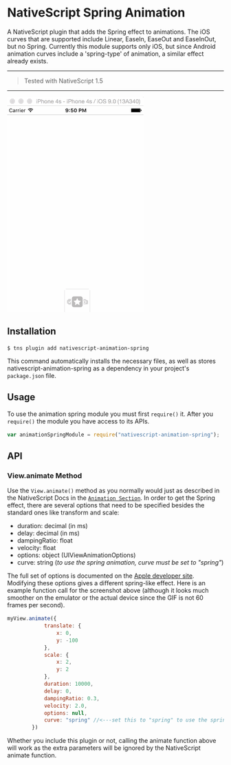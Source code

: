 # NativeScript Spring Animation

A NativeScript plugin that adds the Spring effect to animations. The iOS curves that are supported include Linear, EaseIn, EaseOut and EaseInOut, but no Spring. Currently this module supports only iOS, but since Android animation curves include a 'spring-type' of animation, a similar effect already exists.

---
>Tested with NativeScript 1.5

---


![](screenshots/animation_spring.gif)

## Installation

```
$ tns plugin add nativescript-animation-spring
```

This command automatically installs the necessary files, as well as stores nativescript-animation-spring as a dependency in your project's `package.json` file.


## Usage

To use the animation spring module you must first `require()` it. After you `require()` the module you have access to its APIs.

``` js
var animationSpringModule = require("nativescript-animation-spring");
```

## API

### View.animate Method

Use the `View.animate()` method as you normally would just as described in the NativeScript Docs in the [`Animation Section`](https://docs.nativescript.org/animation.html). In order to get the Spring effect, there are several options that need to be specified besides the standard ones like transform and scale:

- duration: decimal (in ms)
- delay: decimal (in ms)
- dampingRatio: float
- velocity: float
- options: object (UIViewAnimationOptions)
- curve: string (*to use the spring animation, curve must be set to "spring"*)

The full set of options is documented on the [Apple developer site](https://developer.apple.com/library/ios/documentation/UIKit/Reference/UIView_Class/#//apple_ref/occ/clm/UIView/animateWithDuration:delay:usingSpringWithDamping:initialSpringVelocity:options:animations:completion:). Modifying these options gives a different spring-like effect. Here is an example function call for the screenshot above (although it looks much smoother on the emulator or the actual device since the GIF is not 60 frames per second).

``` js
myView.animate({
            translate: {
                x: 0,
                y: -100
            },
            scale: {
                x: 2,
                y: 2
            },
            duration: 10000,
            delay: 0,
            dampingRatio: 0.3,
            velocity: 2.0,
            options: null,
            curve: "spring" //<---set this to "spring" to use the spring animation
        })
```

Whether you include this plugin or not, calling the animate function above will work as the extra parameters will be ignored by the NativeScript animate function.

